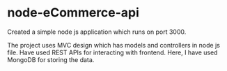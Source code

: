 # node-eCommerce-api

Created a simple node js application which runs on port 3000.

The project uses MVC design which has models and controllers in node js file.
Have used REST APIs for interacting with frontend.
Here, I have used MongoDB for storing the data.
